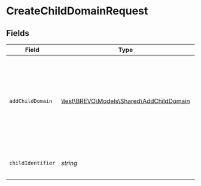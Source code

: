 # CreateChildDomainRequest


## Fields

| Field                                                                                                | Type                                                                                                 | Required                                                                                             | Description                                                                                          |
| ---------------------------------------------------------------------------------------------------- | ---------------------------------------------------------------------------------------------------- | ---------------------------------------------------------------------------------------------------- | ---------------------------------------------------------------------------------------------------- |
| `addChildDomain`                                                                                     | [\test\BREVO\Models\Shared\AddChildDomain](../../Models/Shared/AddChildDomain.md)                    | :heavy_check_mark:                                                                                   | Sender domain to add for a specific child account. This will not be displayed to the parent account. |
| `childIdentifier`                                                                                    | *string*                                                                                             | :heavy_check_mark:                                                                                   | Either auth key or id of reseller's child                                                            |